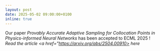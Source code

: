```yaml
---
layout: post
date: 2025-05-02 09:00:00+0100
inline: true
---
```


Our paper <em> Provably Accurate Adaptive Sampling for Collocation Points in Physics-informed Neural Networks </em> has been accepted to ECML 2025 ! <em> Read the article <a href="https://arxiv.org/abs/2504.00910> here</a>
